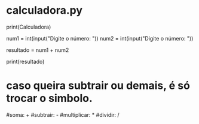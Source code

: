  # calculadora.py

print(Calculadora)

num1 = int(input("Digite o número: "))
num2 = int(input("Digite o número: "))

resultado = num1 + num2

print(resultado)


# caso queira  subtrair ou demais, é só trocar o simbolo.
#soma: + 
#subtrair: -
#multiplicar: *
#dividir: /


